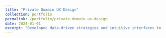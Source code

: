 ```yaml
---
title: "Private Domain UX Design"
collection: portfolio
permalink: /portfolio/private-domain-ux-design
date: 2024-01-01
excerpt: "Developed data-driven strategies and intuitive interfaces to enhance digital user engagement."
---
```

